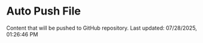 # Auto Push File

Content that will be pushed to GitHub repository.
Last updated: 07/28/2025, 01:26:46 PM